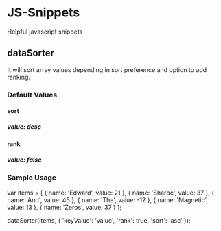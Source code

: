 # JS-Snippets
Helpful javascript snippets

## dataSorter
It will sort array values depending in sort preference and option to add ranking.

### Default Values
#### sort
##### value: desc
#### rank
##### value: false

### Sample Usage

var items = [
  { name: 'Edward', value: 21 },
  { name: 'Sharpe', value: 37 },
  { name: 'And', value: 45 },
  { name: 'The', value: -12 },
  { name: 'Magnetic', value: 13 },
  { name: 'Zeros', value: 37 }
];

dataSorter(items, { 'keyValue': 'value', 'rank': true, 'sort': 'asc' });
